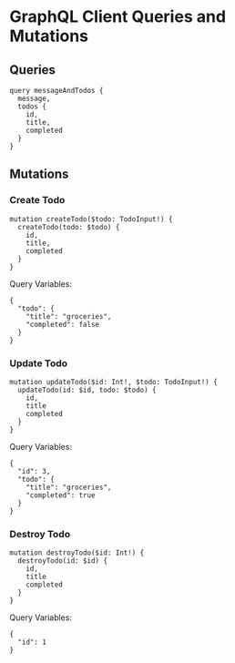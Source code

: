 # GraphQL Client Queries and Mutations

## Queries

```
query messageAndTodos {
  message,
  todos {
    id,
    title,
    completed
  }
}
```

## Mutations

### Create Todo

```
mutation createTodo($todo: TodoInput!) {
  createTodo(todo: $todo) {
    id,
    title,
    completed
  }
}
```

Query Variables:

```
{
  "todo": {
    "title": "groceries",
    "completed": false
  }
}
```

### Update Todo

```
mutation updateTodo($id: Int!, $todo: TodoInput!) {
  updateTodo(id: $id, todo: $todo) {
    id,
    title
    completed
  }
}
```

Query Variables:

```
{
  "id": 3,
  "todo": {
    "title": "groceries",
    "completed": true
  }
}
```

### Destroy Todo

```
mutation destroyTodo($id: Int!) {
  destroyTodo(id: $id) {
    id,
    title
    completed
  }
}
```

Query Variables:

```
{
  "id": 1
}
```